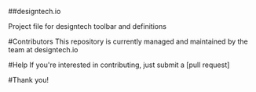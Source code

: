 ##designtech.io

Project file for designtech toolbar and definitions

#Contributors
This repository is currently managed and maintained by the team at designtech.io

#Help
If you're interested in contributing, just submit a [pull request]

#Thank you!
